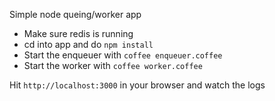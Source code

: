 Simple node queing/worker app

* Make sure redis is running
* cd into app and do `npm install`
* Start the enqueuer with `coffee enqueuer.coffee`
* Start the worker with `coffee worker.coffee`

Hit `http://localhost:3000` in your browser and watch the logs

